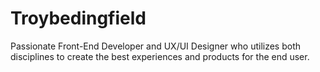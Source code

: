 # Troybedingfield
Passionate Front-End Developer and UX/UI Designer who utilizes both disciplines to create the best experiences and products for the end user.
